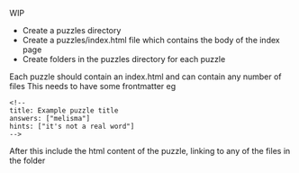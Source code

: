 WIP

 - Create a puzzles directory
 - Create a puzzles/index.html file which contains the body of the index page
 - Create folders in the puzzles directory for each puzzle

Each puzzle should contain an index.html and can contain any number of files
This needs to have some frontmatter eg
```
<!--
title: Example puzzle title
answers: ["melisma"]
hints: ["it's not a real word"]
-->
```
After this include the html content of the puzzle, linking to any of the files in the folder
